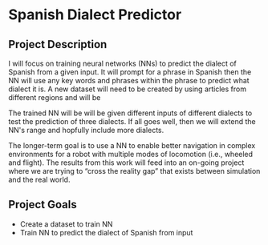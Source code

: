 # Spanish Dialect Predictor

## Project Description
I will focus on training neural networks (NNs) to predict the dialect of Spanish from a given input. It will prompt for a phrase in Spanish then the NN will use any key words and phrases within the phrase to predict what dialect it is. A new dataset will need to be created by using articles from different regions and will be 

The trained NN will be will be given different inputs of different dialects to test the prediction of three dialects.  If all goes well, then we will extend the NN's range and hopfully include more dialects.

The longer-term goal is to use a NN to enable better navigation in complex environments for a robot with multiple modes of locomotion (i.e., wheeled and flight). The results from this work will feed into an on-going project where we are trying to “cross the reality gap” that exists between simulation and the real world.


## Project Goals
- Create a dataset to train NN
- Train NN to predict the dialect of Spanish from input


